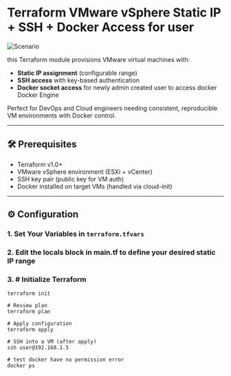 # Terraform VMware vSphere Static IP + SSH + Docker Access for user
![Scenario](https://github.com/amirhne/terraform-vmware-staticip-ssh-docker/blob/main/vmware-vsphere-terraform-cloud-init.png)

this Terraform module provisions VMware virtual machines with:
- **Static IP assignment** (configurable range)
- **SSH access** with key-based authentication
- **Docker socket access** for newly admin created user to access docker Docker Engine

Perfect for DevOps and Cloud engineers needing consistent, reproducible VM environments with Docker control.

---

## 🛠️ Prerequisites

- Terraform v1.0+
- VMware vSphere environment (ESXi + vCenter)
- SSH key pair (public key for VM auth)
- Docker installed on target VMs (handled via cloud-init)

---

## ⚙️ Configuration

### 1. Set Your Variables in `terraform.tfvars`
### 2. Edit the locals block in main.tf to define your desired static IP range
### 3. # Initialize Terraform

```hcl
terraform init

# Review plan
terraform plan

# Apply configuration
terraform apply

# SSH into a VM (after apply)
ssh user@192.168.1.5

# test docker have no permission error
docker ps
